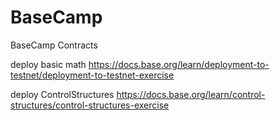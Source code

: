 # BaseCamp
BaseCamp Contracts

deploy basic math 
https://docs.base.org/learn/deployment-to-testnet/deployment-to-testnet-exercise

deploy ControlStructures
https://docs.base.org/learn/control-structures/control-structures-exercise
